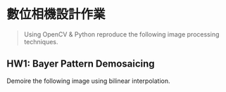 # 數位相機設計作業

> Using OpenCV & Python reproduce the following image processing techniques.

## HW1: Bayer Pattern Demosaicing

Demoire the following image using bilinear interpolation.
